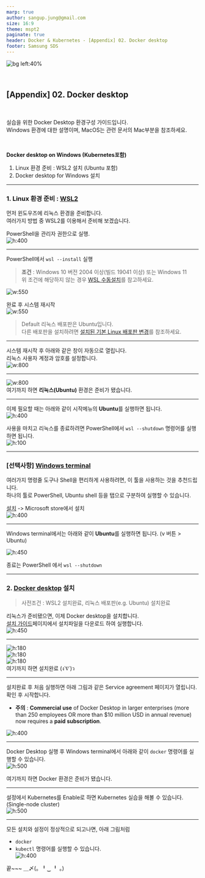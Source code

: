```yaml
---
marp: true
author: sangup.jung@gmail.com
size: 16:9
theme: mspt2
paginate: true
header: Docker & Kubernetes - [Appendix] 02. Docker desktop
footer: Samsung SDS
---
```



![bg left:40%](img/docker_k8s.png)

<br>

## [Appendix] 02. Docker desktop

<br>

실습을 위한 Docker Desktop 환경구성 가이드입니다.  
Windows 환경에 대한 설명이며, MacOS는 관련 문서의 Mac부분을 참조하세요.  

<br>

**Docker desktop on Windows (Kubernetes포함)**  
1. Linux 환경 준비 : WSL2 설치 (Ubuntu 포함)
2. Docker desktop for Windows 설치

---

### 1. Linux 환경 준비 : [WSL2](https://docs.microsoft.com/ko-kr/windows/wsl/install)
먼저 윈도우즈에 리눅스 환경을 준비합니다.  
여러가지 방법 중 WSL2를 이용해서 준비해 보겠습니다.  

PowerShell을 관리자 권한으로 실행.  
![h:400](img/wsl1.png)
 
---

PowerShell에서 `wsl --install` 실행 
> **조건** : Windows 10 버전 2004 이상(빌드 19041 이상) 또는 Windows 11  
> 위 조건에 해당하지 않는 경우 [WSL 수동설치](https://docs.microsoft.com/ko-kr/windows/wsl/install-manual)를 참고하세요.

![w:550](img/wsl2.png)

완료 후 시스템 재시작  
![w:550](img/wsl3.png)

> Default 리눅스 배포판은 Ubuntu입니다.  
> 다른 배포판을 설치하려면 [설치된 기본 Linux 배포판 변경](https://docs.microsoft.com/ko-kr/windows/wsl/install#change-the-default-linux-distribution-installed)를 참조하세요.  

---

시스템 재시작 후 아래와 같은 창이 자동으로 열립니다.  
리눅스 사용자 계정과 암호를 설정합니다.  
![w:800](img/wsl4.png)

---

![w:800](img/wsl5.png)  
여기까지 하면 **리눅스(Ubuntu)** 환경은 준비가 됐습니다.

---

이제 필요할 때는 아래와 같이 시작메뉴의 **Ubuntu**를 실행하면 됩니다.  
![h:400](img/wsl6.png)

사용을 마치고 리눅스를 종료하려면 PowerShell에서 `wsl --shutdown` 명령어를 실행하면 됩니다.  
![h:100](img/wsl7.png)

---

### [선택사항] [Windows terminal](https://docs.microsoft.com/ko-KR/windows/terminal/install)
여러가지 명령줄 도구나 Shell을 편리하게 사용하려면, 이 툴을 사용하는 것을 추천드립니다.  
하나의 툴로 PowerShell, Ubuntu shell 등을 탭으로 구분하여 실행할 수 있습니다.  

[설치](https://aka.ms/terminal) -> Microsoft store에서 설치  
![h:400](img/windows_terminal1.png)

---

Windows terminal에서는 아래와 같이 **Ubuntu**를 실행하면 됩니다. (v 버튼 > Ubuntu)  

![h:450](img/windows_terminal2.png)

종료는 PowerShell 에서 `wsl --shutdown`

---

### 2. [Docker desktop](https://docs.docker.com/desktop/install/windows-install/) 설치

> 사전조건 : WSL2 설치완료, 리눅스 배포판(e.g. Ubuntu) 설치완료  

리눅스가 준비됐으면, 이제 Docker desktop을 설치합니다.  
[설치 가이드](https://docs.docker.com/desktop/install/windows-install/)페이지에서 설치파일을 다운로드 하여 실행합니다.  
![h:450](img/docker-desktop1.png)

---

![h:180](img/docker-desktop2.png)  
![h:180](img/docker-desktop3.png)  
![h:180](img/docker-desktop4.png)  
여기까지 하면 설치완료 (ง˙∇˙)ว

---

설치완료 후 처음 실행하면 아래 그림과 같은 Service agreement 페이지가 열립니다.  
확인 후 시작합니다.  

- **주의** : **Commercial use** of Docker Desktop in larger enterprises (more than 250 employees OR more than $10 million USD in annual revenue) now requires a **paid subscription**.  

![h:400](img/docker-desktop5.png)

---

Docker Desktop 실행 후 Windows terminal에서 아래와 같이 `docker` 명령어를 실행할 수 있습니다.  
![h:500](img/docker-desktop6.png)

여기까지 하면 Docker 환경은 준비가 됐습니다.  

---

설정에서 Kubernetes를 Enable로 하면 Kubernetes 실습을 해볼 수 있습니다.  (Single-node cluster)  
![h:500](img/docker-desktop7.png)

---

모든 설치와 설정이 정상적으로 되고나면, 아래 그림처럼
- `docker`
- `kubectl`
명령어를 실행할 수 있습니다.  
![h:400](img/docker-desktop8.png)

끝~~~  ＿〆(。╹‿ ╹ 。)